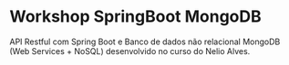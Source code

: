 # Workshop SpringBoot MongoDB

API Restful com Spring Boot e Banco de dados não relacional MongoDB (Web Services + NoSQL) desenvolvido no curso do Nelio Alves.
